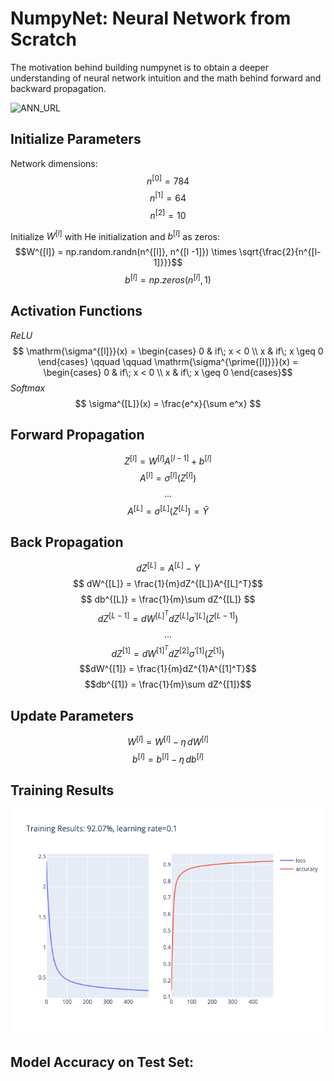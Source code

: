 # NumpyNet: Neural Network from Scratch

The motivation behind building numpynet is to obtain a deeper understanding of neural network intuition and the math behind forward and backward propagation.

![ANN_URL](https://miro.medium.com/max/1160/0*u5-PcKYVfUE5s2by.gif)

## Initialize Parameters
Network dimensions:  
$$ n^{[0]} = 784 $$
$$ n^{[1]} =  64 $$
$$ n^{[2]} = 10 $$

Initialize $W^{[l]}$ with He initialization and $b^{[l]}$ as zeros:
$$W^{[l]} = np.random.randn(n^{[l]}, n^{[l -1]}) \times \sqrt{\frac{2}{n^{[l-1]}}}$$
$$b^{[l]} = np.zeros(n^{[l]}, 1) $$
## Activation Functions
$ReLU$
$$
\mathrm{\sigma^{[l]}}(x) =  \begin{cases} 
    0 & if\;  x < 0 \\
    x & if\; x \geq 0
    \end{cases} \qquad \qquad
 \mathrm{\sigma^{\prime{[l]}}}(x) =  \begin{cases} 
    0 & if\;  x < 0 \\
    x & if\; x \geq 0
    \end{cases}$$
$Softmax$
$$ 
\sigma^{[L]}(x) = \frac{e^x}{\sum e^x} $$

## Forward Propagation

$$
Z^{[l]} = W^{[l]} A^{[l-1]} + b^{[l]}  
$$ 
$$
A^{[l]} = \sigma^{[l]}(Z^{[l]}) 
$$
$$ . . . $$
$$
A^{[L]} = \sigma^{[L]}(Z^{[L]}) = \hat{Y}
$$
## Back Propagation
$$dZ^{[L]} = A^{[L]} - Y$$
$$ dW^{[L]} = \frac{1}{m}dZ^{[L]}A^{[L]^T}$$
$$ db^{[L]} = \frac{1}{m}\sum dZ^{[L]} $$
$$ dZ^{[L - 1]} = dW^{[L]^T}dZ^{[L]}\sigma^{\prime{[L]}}(Z^{[L-1]})$$
$$ ...$$
$$dZ^{[1]} = dW^{[1]^T}dZ^{[2]}\sigma^{\prime{[1]}}(Z^{[1]})$$
$$dW^{[1]} = \frac{1}{m}dZ^{1}A^{[1]^T}$$
$$db^{[1]} = \frac{1}{m}\sum dZ^{[1]}$$ 
## Update Parameters
$$W^{[l]} = W^{[l]} - \eta \, dW^{[l]} $$
$$b^{[l]} = b^{[l]} - \eta \, db^{[l]} $$

## Training Results
![training](figures/train.png)

## Model Accuracy on Test Set: 
